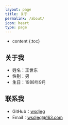 ```yaml
---
layout: page
title: 关于
permalink: /about/
icon: heart
type: page
---
```


* content
{:toc}

## 关于我

- 姓名：王世东
- 性别：男
- 生日：1988年9月


## 联系我

* GitHub：[wsdjeg](https://github.com/wsdjeg)
* Email：wsdjeg@163.com
